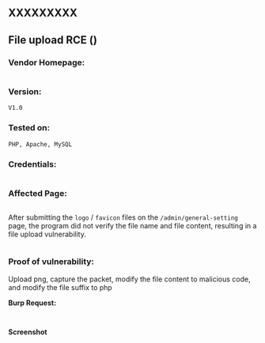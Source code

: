 ## XXXXXXXXX

## File upload RCE () 

### Vendor Homepage:

```

```

### Version: 

```
V1.0
```

### Tested on: 

```
PHP, Apache, MySQL
```

### Credentials:

```

```

### Affected Page:

```

```

After submitting the `logo` / `favicon` files on the `/admin/general-setting` page, the program did not verify the file name and file content, resulting in a file upload vulnerability.

```php

```

### Proof of vulnerability:

Upload png, capture the packet, modify the file content to malicious code, and modify the file suffix to php

**Burp Request:**

```

```

```

```

**Screenshot**

